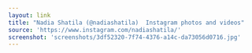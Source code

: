 ```yaml
---
layout: link
title: "Nadia Shatila (@nadiashatila)  Instagram photos and videos"
source: 'https://www.instagram.com/nadiashatila/'
screenshot: 'screenshots/3df52320-7f74-4376-a14c-da73056d0716.jpg'
---
```



